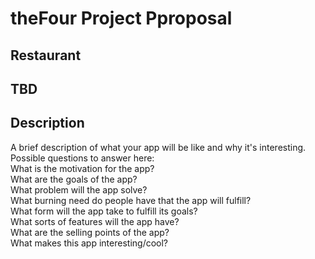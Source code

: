 # theFour Project Pproposal
## Restaurant
## TBD
## Description

A brief description of what your app will be like and why it's interesting.
Possible questions to answer here:     
What is the motivation for the app?     
What are the goals of the app?    
What problem will the app solve?   
What burning need do people have that the app will fulfill?   
What form will the app take to fulfill its goals?   
What sorts of features will the app have?   
What are the selling points of the app?   
What makes this app interesting/cool?   

